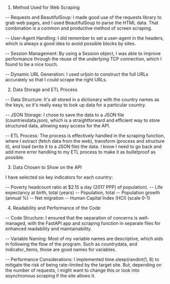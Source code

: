 1. Method Used for Web Scraping

-- Requests and BeautifulSoup: I made good use of the requests library to grab web pages, and I used BeautifulSoup to parse the HTML data. That combination is a common and productive method of screen scraping.

-- User-Agent Handling: I did remember to set a user-agent in the headers, which is always a good idea to avoid possible blocks by sites.

-- Session Management: By using a Session object, I was able to improve performance through the reuse of the underlying TCP connection, which I found to be a nice touch.

-- Dynamic URL Generation: I used urljoin to construct the full URLs accurately so that I could scrape the right URLs.

2. Data Storage and ETL Process

-- Data Structure: It's all stored in a dictionary with the country names as the keys, so it's really easy to look up data for a particular country.

-- JSON Storage: I chose to save the data to a JSON file (countriesdata.json), which is a straightforward and efficient way to store structured data, allowing easy access for the API.

-- ETL Process: The process is effectively handled in the scraping function, where I extract (fetch data from the web), transform (process and structure it), and load (write it to a JSON file) the data. I know I need to go back and add more error handling to my ETL process to make it as bulletproof as possible.

3. Data Chosen to Show on the API

I have selected six key indicators for each country:

-- Poverty headcount ratio at $2.15 a day (2017 PPP)  of population).
-- Life expectancy at birth, total (years)
-- Population, total
-- Population growth (annual %)
-- Net migration
-- Human Capital Index (HCI) (scale 0-1)


4. Readability and Performance of the Code

-- Code Structure: I ensured that the separation of concerns is well-managed, with the FastAPI app and scraping function in separate files for enhanced readability and maintainability.

-- Variable Naming: Most of my variable names are descriptive, which aids in following the flow of the program. Such as countrydata, and indicator_items, those are good names for variables.

-- Performance Considerations: I implemented time.sleep(randint(1, 8) to mitigate the risk of being rate-limited by the target site. But, depending on the number of requests, I might want to change this or look into asynchronous scraping if the site allows it.